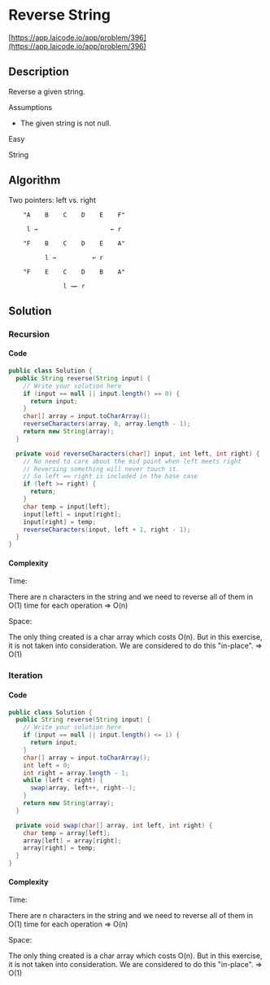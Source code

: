 <!----- Conversion time: 0.716 seconds.


Using this Markdown file:

1. Cut and paste this output into your source file.
2. See the notes and action items below regarding this conversion run.
3. Check the rendered output (headings, lists, code blocks, tables) for proper
   formatting and use a linkchecker before you publish this page.

Conversion notes:

* GD2md-html version 1.0β13
* Wed Jan 09 2019 23:36:59 GMT-0800 (PST)
* Source doc: https://docs.google.com/open?id=1y2NQZLM6dJN-95wM1LM8wdPY3okNrDVwqyrn7CK-z6Y
----->



# Reverse String

[https://app.laicode.io/app/problem/396](https://app.laicode.io/app/problem/396)


## Description

Reverse a given string.

Assumptions



*   The given string is not null.

Easy

String




## Algorithm

Two pointers: left vs. right

        "A    B    C    D    E    F"

         l →                    ← r

        "F    B    C    D    E    A"

              l →          ← r

        "F    E    C    D    B    A"

                   l →← r




## Solution


### Recursion


#### Code


```java
public class Solution {
  public String reverse(String input) {
    // Write your solution here
    if (input == null || input.length() == 0) {
      return input;
    }
    char[] array = input.toCharArray();
    reverseCharacters(array, 0, array.length - 1);
    return new String(array);
  }

  private void reverseCharacters(char[] input, int left, int right) {
    // No need to care about the mid point when left meets right
    // Reversing something will never touch it.
    // So left == right is included in the base case
    if (left >= right) {
      return;
    }
    char temp = input[left];
    input[left] = input[right];
    input[right] = temp;
    reverseCharacters(input, left + 1, right - 1);
  }
}
```



#### Complexity

Time:

There are n characters in the string and we need to reverse all of them in O(1) time for each operation ⇒ O(n)

Space:

The only thing created is a char array which costs O(n). But in this exercise, it is not taken into consideration. We are considered to do this "in-place". ⇒ O(1)


### Iteration


#### Code


```java
public class Solution {
  public String reverse(String input) {
    // Write your solution here
    if (input == null || input.length() <= 1) {
      return input;
    }
    char[] array = input.toCharArray();
    int left = 0;
    int right = array.length - 1;
    while (left < right) {
      swap(array, left++, right--);
    }
    return new String(array);
  }

  private void swap(char[] array, int left, int right) {
    char temp = array[left];
    array[left] = array[right];
    array[right] = temp;
  }
}
```



#### Complexity

Time:

There are n characters in the string and we need to reverse all of them in O(1) time for each operation ⇒ O(n)

Space:

The only thing created is a char array which costs O(n). But in this exercise, it is not taken into consideration. We are considered to do this "in-place". ⇒ O(1)


<!-- GD2md-html version 1.0β13 -->

